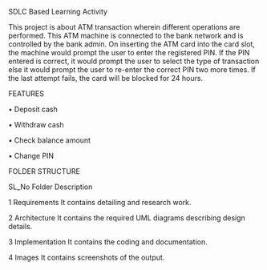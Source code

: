 SDLC Based Learning Activity



This project is about ATM transaction wherein different operations are performed. This ATM machine is connected to the bank network and is controlled by the bank admin.
On inserting the ATM card into the card slot, the machine would prompt the user to enter the registered PIN. If the PIN entered is correct, it would prompt the user to select the type of transaction else it would prompt the user to re-enter the correct PIN two more times. If the last attempt fails, the card will be blocked for 24 hours.


FEATURES


•	Deposit cash

•	Withdraw cash

•	Check balance amount

•	Change PIN


FOLDER STRUCTURE

SL_No           Folder                      Description

  1             Requirements            It contains detailing and research work.
  
  2             Architecture            It contains the required UML diagrams describing design details.
  
  3             Implementation          It contains the coding and documentation.
  
  4             Images                  It contains screenshots of the output.
